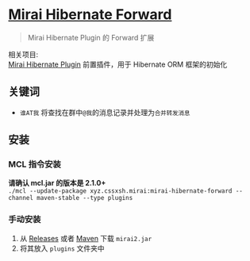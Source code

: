 # [Mirai Hibernate Forward](https://github.com/cssxsh/mirai-hibernate-forward)

> Mirai Hibernate Plugin 的 Forward 扩展

相关项目:  
[Mirai Hibernate Plugin](https://github.com/cssxsh/mirai-hibernate-plugin) 前置插件，用于 Hibernate ORM 框架的初始化

## 关键词

*   `谁AT我` 将查找在群中`@我`的消息记录并处理为`合并转发消息`

## 安装

### MCL 指令安装

**请确认 mcl.jar 的版本是 2.1.0+**  
`./mcl --update-package xyz.cssxsh.mirai:mirai-hibernate-forward --channel maven-stable --type plugins`

### 手动安装

1. 从 [Releases](https://github.com/cssxsh/mirai-hibernate-forward/releases) 或者 [Maven](https://repo1.maven.org/maven2/xyz/cssxsh/mirai/mirai-hibernate-forward/) 下载 `mirai2.jar`
2. 将其放入 `plugins` 文件夹中